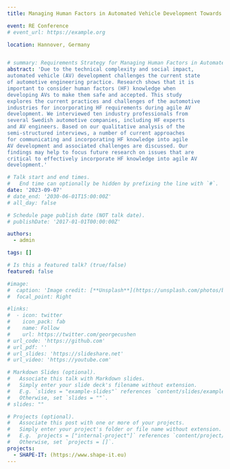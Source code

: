 ```yaml
---
title: Managing Human Factors in Automated Vehicle Development Towards Challenges and Practices

event: RE Conference
# event_url: https://example.org

location: Hannover, Germany


# summary: Requirements Strategy for Managing Human Factors in Automated Vehicle Development
abstract: 'Due to the technical complexity and social impact,
automated vehicle (AV) development challenges the current state
of automotive engineering practice. Research shows that it is
important to consider human factors (HF) knowledge when
developing AVs to make them safe and accepted. This study
explores the current practices and challenges of the automotive
industries for incorporating HF requirements during agile AV
development. We interviewed ten industry professionals from
several Swedish automotive companies, including HF experts
and AV engineers. Based on our qualitative analysis of the
semi-structured interviews, a number of current approaches
for communicating and incorporating HF knowledge into agile
AV development and associated challenges are discussed. Our
findings may help to focus future research on issues that are
critical to effectively incorporate HF knowledge into agile AV
development.'

# Talk start and end times.
#   End time can optionally be hidden by prefixing the line with `#`.
date: '2023-09-07'
# date_end: '2030-06-01T15:00:00Z'
# all_day: false

# Schedule page publish date (NOT talk date).
# publishDate: '2017-01-01T00:00:00Z'

authors:
  - admin

tags: []

# Is this a featured talk? (true/false)
featured: false

#image:
#  caption: 'Image credit: [**Unsplash**](https://unsplash.com/photos/bzdhc5b3Bxs)'
#  focal_point: Right

#links:
#  - icon: twitter
#    icon_pack: fab
#    name: Follow
#    url: https://twitter.com/georgecushen
# url_code: 'https://github.com'
# url_pdf: ''
# url_slides: 'https://slideshare.net'
# url_video: 'https://youtube.com'

# Markdown Slides (optional).
#   Associate this talk with Markdown slides.
#   Simply enter your slide deck's filename without extension.
#   E.g. `slides = "example-slides"` references `content/slides/example-slides.md`.
#   Otherwise, set `slides = ""`.
# slides: ""

# Projects (optional).
#   Associate this post with one or more of your projects.
#   Simply enter your project's folder or file name without extension.
#   E.g. `projects = ["internal-project"]` references `content/project/deep-learning/index.md`.
#   Otherwise, set `projects = []`.
projects:
  - SHAPE-IT: (https://www.shape-it.eu)
---
```

